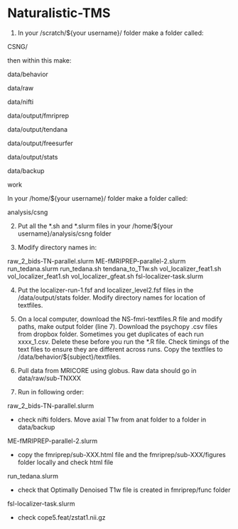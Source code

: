 # Naturalistic-TMS

1. In your /scratch/${your username}/ folder make a folder called:

CSNG/

then within this make:

data/behavior

data/raw

data/nifti

data/output/fmriprep

data/output/tendana

data/output/freesurfer

data/output/stats

data/backup

work

In your /home/${your username}/ folder make a folder called:

analysis/csng

2. Put all the *.sh and *.slurm files in your /home/${your username}/analysis/csng folder

3. Modify directory names in:

raw_2_bids-TN-parallel.slurm
ME-fMRIPREP-parallel-2.slurm
run_tedana.slurm
run_tedana.sh
tendana_to_T1w.sh
vol_localizer_feat1.sh
vol_localizer_feat1.sh
vol_localizer_gfeat.sh
fsl-localizer-task.slurm

4. Put the localizer-run-1.fsf and localizer_level2.fsf files in the /data/output/stats folder. Modify directory names for location of textfiles.

5. On a local computer, download the NS-fmri-textfiles.R file and modify paths, make output folder (line 7). Download the psychopy .csv files from dropbox folder. Sometimes you get duplicates of each run xxxx_1.csv. Delete these before you run the *.R file. Check timings of the text files to ensure they are different across runs. Copy the textfiles to /data/behavior/${subject}/textfiles.

6. Pull data from MRICORE using globus. Raw data should go in data/raw/sub-TNXXX

6. Run in following order:

raw_2_bids-TN-parallel.slurm
- check nifti folders. Move axial T1w from anat folder to a folder in data/backup

ME-fMRIPREP-parallel-2.slurm
- copy the fmriprep/sub-XXX.html file and the fmriprep/sub-XXX/figures folder locally and check html file

run_tedana.slurm
- check that Optimally Denoised T1w file is created in fmriprep/func folder

fsl-localizer-task.slurm
- check cope5.feat/zstat1.nii.gz
